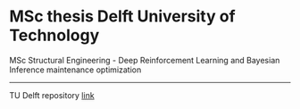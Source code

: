 # MSc thesis Delft University of Technology
MSc Structural Engineering - Deep Reinforcement Learning and Bayesian Inference maintenance optimization

---

TU Delft repository [link](https://repository.tudelft.nl/islandora/object/uuid%3Ad8d0ff11-077a-471b-8939-e1a0496d02dd?collection=education)
